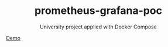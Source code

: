 <div align="center">
  <h1>prometheus-grafana-poc </h1>
    <p>University project applied with Docker Compose</p>
</div>

[Demo](https://www.youtube.com/watch?v=zm3FDJ3Ed9o)
